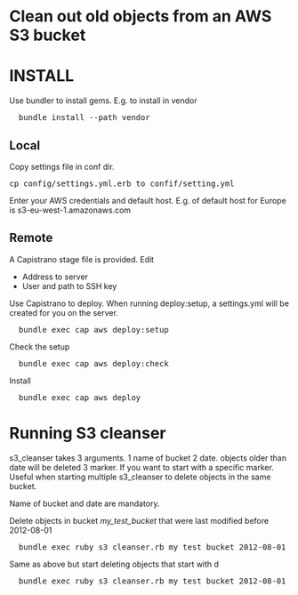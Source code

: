 # Clean out old objects from an AWS S3 bucket

# INSTALL
Use bundler to install gems. E.g. to install in vendor
<pre>
  bundle install --path vendor
</pre>

## Local
Copy settings file in conf dir.
<pre>
cp config/settings.yml.erb to confif/setting.yml
</pre>
Enter your AWS credentials and default host. E.g. of default host for Europe is s3-eu-west-1.amazonaws.com

## Remote
A Capistrano stage file is provided. Edit
* Address to server
* User and path to SSH key

Use Capistrano to deploy. When running deploy:setup, a settings.yml will be created for you on the server.
<pre>
  bundle exec cap aws deploy:setup
</pre>

Check the setup
<pre>
  bundle exec cap aws deploy:check
</pre>

Install
<pre>
  bundle exec cap aws deploy
</pre>

# Running S3 cleanser
s3_cleanser takes 3 arguments.
1 name of bucket
2 date. objects older than date will be deleted
3 marker. If you want to start with a specific marker. Useful when starting multiple s3_cleanser to delete objects in the same bucket.

Name of bucket and date are mandatory.

Delete objects in bucket _my_test_bucket_ that were last modified before 2012-08-01
<pre>
  bundle exec ruby s3_cleanser.rb my_test_bucket 2012-08-01
</pre>

Same as above but start deleting objects that start with d
<pre>
  bundle exec ruby s3_cleanser.rb my_test_bucket 2012-08-01 d
</pre>